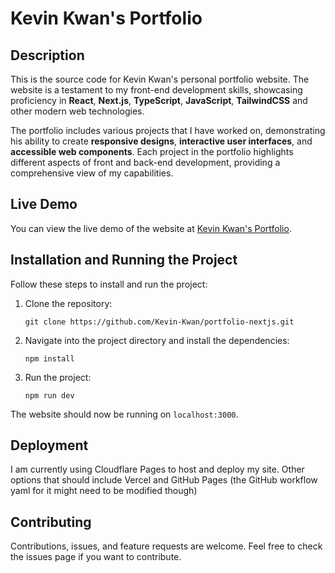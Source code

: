 # Kevin Kwan's Portfolio

## Description

This is the source code for Kevin Kwan's personal portfolio website. The website is a testament to my front-end development skills, showcasing proficiency in **React**, **Next.js**, **TypeScript**, **JavaScript**, **TailwindCSS** and other modern web technologies. 

The portfolio includes various projects that I have worked on, demonstrating his ability to create **responsive designs**, **interactive user interfaces**, and **accessible web components**. Each project in the portfolio highlights different aspects of front and back-end development, providing a comprehensive view of my capabilities.

## Live Demo

You can view the live demo of the website at [Kevin Kwan's Portfolio](https://kevin-kwan.tech).

## Installation and Running the Project

Follow these steps to install and run the project:

1. Clone the repository:
    ```
    git clone https://github.com/Kevin-Kwan/portfolio-nextjs.git
    ```
2. Navigate into the project directory and install the dependencies:
    ```
    npm install
    ```
3. Run the project:
    ```
    npm run dev
    ```
The website should now be running on `localhost:3000`.

## Deployment
I am currently using Cloudflare Pages to host and deploy my site.
Other options that should include Vercel and GitHub Pages (the GitHub workflow yaml for it might need to be modified though)

## Contributing

Contributions, issues, and feature requests are welcome. Feel free to check the issues page if you want to contribute.
